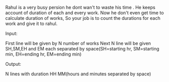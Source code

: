 Rahul is a very busy persion he dont wan't to waste his time . He keeps account of duration of each and every work. Now he don't even get time to calculate duration of works, So your job is to count the durations for each work and give it to rahul.

 

Input:

First line will be given by N number of works
Next N line will be given SH,SM,EH and EM  each separated by space(SH=starting hr, SM=starting min, EH=ending hr, EM=ending min)


Output:

N lines with duration HH MM(hours and minutes separated by space)
